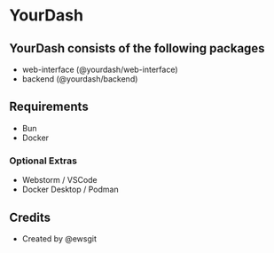 # YourDash

## YourDash consists of the following packages

- web-interface (@yourdash/web-interface)
- backend (@yourdash/backend)

## Requirements

- Bun
- Docker

### Optional Extras

- Webstorm / VSCode
- Docker Desktop / Podman

## Credits

- Created by @ewsgit